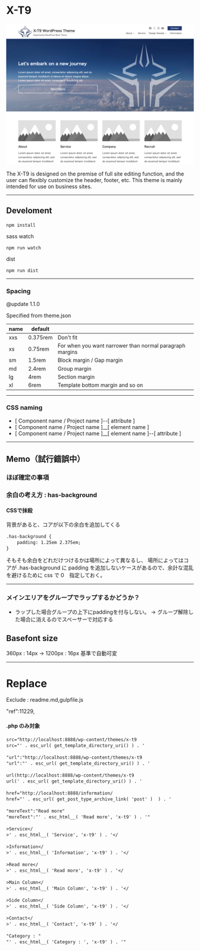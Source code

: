 # X-T9

![100%](https://raw.githubusercontent.com/vektor-inc/x-t9/master/screenshot.png)

The X-T9 is designed on the premise of full site editing function, and the user can flexibly customize the header, footer, etc. This theme is mainly intended for use on business sites.

---

## Develoment

```
npm install
```

sass watch
```
npm run watch
```

dist
```
npm run dist
```

---

### Spacing

@update 1.1.0

Specified from theme.json

| name | default |  |
|-|-|------------ |
| xxs | 0.375rem | Don't fit |
| xs | 0.75rem | For when you want narrower than normal paragraph margins  |
| sm | 1.5rem | Block margin / Gap margin |
| md | 2.4rem | Group margin |
| lg | 4rem | Section margin |
| xl | 6rem | Template bottom margin and so on |

---
### CSS naming

* [ Component name / Project name ]--[ attribute ]
* [ Component name / Project name ]__[ element name ]
* [ Component name / Project name ]__[ element name ]--[ attribute ]

---
## Memo（試行錯誤中）

### ほぼ確定の事項

### 余白の考え方 : has-background

#### CSSで抹殺

背景があると、コアが以下の余白を追加してくる

```
.has-background {
	padding: 1.25em 2.375em;
}
```

そもそも余白をどれだけつけるかは場所によって異なるし、
場所によってはコアが .has-background に padding を追加しないケースがあるので、余計な混乱を避けるために css で 0　指定しておく。

---

### メインエリアをグループでラップするかどうか？

* ラップした場合グループの上下にpaddingを付与しない。
  → グループ解除した場合に消えるのでスペーサーで対応する

## Basefont size

360px : 14px -> 1200px : 16px 基準で自動可変

---

# Replace

Exclude : readme.md,gulpfile.js

"ref":11229,

#### .php のみ対象

```
src="http://localhost:8888/wp-content/themes/x-t9
src="' . esc_url( get_template_directory_uri() ) . '

"url":"http://localhost:8888/wp-content/themes/x-t9
"url":"' . esc_url( get_template_directory_uri() ) . '

url(http://localhost:8888/wp-content/themes/x-t9
url(' . esc_url( get_template_directory_uri() ) . '

href="http://localhost:8888/information/
href="' . esc_url( get_post_type_archive_link( 'post' )  ) . '

"moreText":"Read more"
"moreText":"' . esc_html__( 'Read more', 'x-t9' ) . '"

>Service</
>' . esc_html__( 'Service', 'x-t9' ) . '</

>Information</
>' . esc_html__( 'Information', 'x-t9' ) . '</

>Read more</
>' . esc_html__( 'Read more', 'x-t9' ) . '</

>Main Column</
>' . esc_html__( 'Main Column', 'x-t9' ) . '</

>Side Column</
>' . esc_html__( 'Side Column', 'x-t9' ) . '</

>Contact</
>' . esc_html__( 'Contact', 'x-t9' ) . '</

"Category : "
"' . esc_html__( 'Category : ', 'x-t9' ) . '"
```